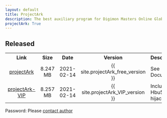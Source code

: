 ```yaml
---
layout: default
title: ProjectArk
description: The best auxiliary program for Digimon Masters Online Global
projectArk: True
---
```

<h2>Released</h2>
<TABLE cellspacing ="1" cellpadding ="6" border = "0">
  <TR>
    <TH class="Title" align="center" width=auto>Link</TH>
    <TH class="Title" align="center" width=auto>Size</TH>
    <TH class="Title" align="center" width=auto>Date</TH>
    <TH class="Title" align="center" width=auto>Version</TH>
    <TH class="Title" align="center" width=auto>Description</TH>
  </TR>
  <TR>
    <TD class="Item" align="center"><A href="/projectArk/download/projectArk_free.exe">projectArk</A></TD>
    <TD class="Item" align="center">8.247 MB</TD>
    <TD class="Item" align="center">2021-02-14</TD>
    <TD class="Item" align="center">{{ site.projectArk_free_version }}</TD>
    <TD class="Item">See <a style="text-decoration:none;" href="/projectArk/document">Document</a></TD>
    <!-- <TD class="Item" rowspan=3>LZMA SDK<BR>C, C++, C#, Java <BR>x86/x64 binaries for Windows</TD> -->
  </TR>
  <TR>
    <TD class="Item" align="center"><A href="/projectArk/download/projectArk.exe">projectArk-VIP</A></TD>
    <TD class="Item" align="center">8.257 MB</TD>
    <TD class="Item" align="center">2021-02-14</TD>
    <TD class="Item" align="center">{{ site.projectArk_VIP_version }}</TD>
    <TD class="Item">Include Hbu5-hijack</TD>
  </TR>
</TABLE>
<p>Password: Please <A href="/">contact author</a></p>
<!-- projectArk {{ site.projectArk_free_version }} -->
<!-- projectArk-VIP {{ site.projectArk_VIP_version }} -->